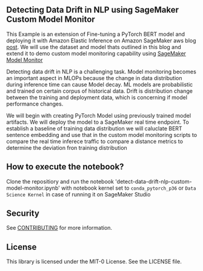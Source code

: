 ## Detecting Data Drift in NLP using SageMaker Custom Model Monitor

This Example is an extension of Fine-tuning a PyTorch BERT model and deploying it with Amazon Elastic Inference on Amazon SageMaker aws blog [post](https://aws.amazon.com/blogs/machine-learning/fine-tuning-a-pytorch-bert-model-and-deploying-it-with-amazon-elastic-inference-on-amazon-sagemaker/). We will use the dataset and model thats outlined in this blog and extend it to demo custom model monitoring capability using [SageMaker Model Monitor](https://docs.aws.amazon.com/sagemaker/latest/dg/model-monitor.html)

Detecting data drift in NLP is a challenging task. Model monitoring becomes an important aspect in MLOPs because the change in data distribution during inference time can cause Model decay. ML models are probabilistic and trained on certain corpus of historical data. Drift is distribution change between the training and deployment data, which is concerning if model performance changes.

We will begin with creating PyTorch Model using previously trained model artifacts. We will deploy the model to a SageMaker real time endpoint. To establish a baseline of training data distribution we will caluclate BERT sentence embedding and use that in the custom model monitoring scripts to compare the real time inferece traffic to compare a distance metrics to determine the deviation fron training distribution

## How to execute the notebook?

Clone the repositiory and run the notebook 'detect-data-drift-nlp-custom-model-monitor.ipynb' with notebook kernel set to `conda_pytorch_p36` or `Data Science Kernel` in case of running it on SageMaker Studio 

## Security

See [CONTRIBUTING](CONTRIBUTING.md#security-issue-notifications) for more information.

## License

This library is licensed under the MIT-0 License. See the LICENSE file.

